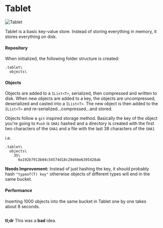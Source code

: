 # Tablet

![Tablet](http://media.giphy.com/media/JATUTMsZw2s5a/giphy.gif)

Tablet is a basic key-value store. Instead of storing everything in memory, it stores everything on disk.

#### Repository

When initialized, the following folder structure is created:

```
.tablet\
  objects\
```

#### Objects

Objects are added to a ```IList<T>```, serialized, then compressed and written to disk. When new objects are added to a key, the objects are uncompressed, deserialized and casted into a ```IList<T>```. The new object is then added to the ```IList<T>``` and re-serialized...compressed...and stored.

Objects follow a ```git``` inspired storage method. Basically the key of the object you're going to ```Push``` is ```SHA1``` hashed and a directory is created with the first two characters of the ```SHA1``` and a file with the last 38 characters of the ```SHA1```

i.e.

```
.tablet\
  objects\
    35\
      6a192b7913b04c54574d18c28d46e6395428ab
```
**Needs Improvement:** Instead of just hashing the key, it should probably hash ```"typeof(T) key"``` otherwise objects of different types will end in the same bucket.


#### Performance

Inserting 1000 objects into the same bucket in Tablet one by one takes about 8 seconds.

## 

**tl;dr**  This was a **bad** idea.
